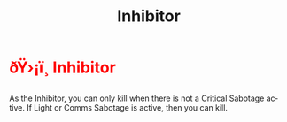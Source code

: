 ﻿---
lang: en-US
title: Inhibitor
prev: Hangman
next: Instigator
---
# <font color=red>ðŸ›¡ï¸ <b>Inhibitor</b></font> <Badge text="Killing" type="tip" vertical="middle"/>

As the Inhibitor, you can only kill when there is not a Critical Sabotage active. If Light or Comms Sabotage is active, then you can kill.<br>
